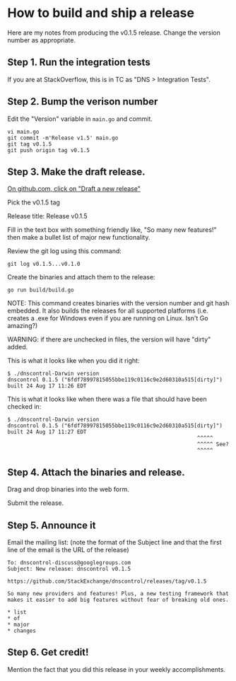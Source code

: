 # How to build and ship a release

Here are my notes from producing the v0.1.5 release.  Change the version number as appropriate.

## Step 1.  Run the integration tests

If you are at StackOverflow, this is in TC as "DNS > Integration Tests".

## Step 2. Bump the verison number

Edit the "Version" variable in `main.go` and commit.

```
vi main.go
git commit -m'Release v1.5' main.go 
git tag v0.1.5
git push origin tag v0.1.5
```

## Step 3. Make the draft release.

[On github.com, click on "Draft a new release"](https://github.com/StackExchange/dnscontrol/releases/new)

Pick the v0.1.5 tag

Release title: Release v0.1.5

Fill in the text box with something friendly like, "So many new features!" then make a bullet list of major new functionality.

Review the git log using this command:

    git log v0.1.5...v0.1.0

Create the binaries and attach them to the release:

    go run build/build.go 

NOTE: This command creates binaries with the version number and git hash embedded. It also builds the releases for all supported platforms (i.e. creates a .exe for Windows even if you are running on Linux.  Isn't Go amazing?)

WARNING: if there are unchecked in files, the version will have "dirty" added.

This is what it looks like when you did it right:

```
$ ./dnscontrol-Darwin version
dnscontrol 0.1.5 ("6fdf78997815055bbe119c0116c9e2d60310a515[dirty]") built 24 Aug 17 11:26 EDT
```

This is what it looks like when there was a file that should have been checked in:

```
$ ./dnscontrol-Darwin version
dnscontrol 0.1.5 ("6fdf78997815055bbe119c0116c9e2d60310a515[dirty]") built 24 Aug 17 11:27 EDT
                                                            ^^^^^
                                                            ^^^^^ See?
                                                            ^^^^^
```

## Step 4. Attach the binaries and release.

Drag and drop binaries into the web form.

Submit the release.

## Step 5. Announce it

Email the mailing list: (note the format of the Subject line and that the first line of the email is the URL of the release)

```
To: dnscontrol-discuss@googlegroups.com
Subject: New release: dnscontrol v0.1.5

https://github.com/StackExchange/dnscontrol/releases/tag/v0.1.5

So many new providers and features! Plus, a new testing framework that makes it easier to add big features without fear of breaking old ones.

* list
* of 
* major
* changes
```


## Step 6. Get credit!

Mention the fact that you did this release in your weekly accomplishments.
